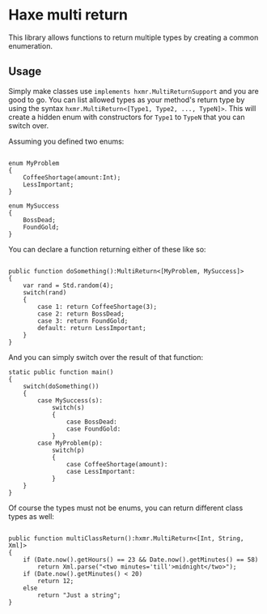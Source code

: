 Haxe multi return
=============

This library allows functions to return multiple types by creating a common enumeration. 

Usage
-------

Simply make classes use `implements hxmr.MultiReturnSupport` and you are good to go. You can list allowed types as your method's return type by using the syntax `hxmr.MultiReturn<[Type1, Type2, ..., TypeN]>`. This will create a hidden enum with constructors for `Type1` to `TypeN` that you can switch over.

Assuming you defined two enums:

```

enum MyProblem
{
	CoffeeShortage(amount:Int);
	LessImportant;
}

enum MySuccess
{
	BossDead;
	FoundGold;
}

```

You can declare a function returning either of these like so:

```

public function doSomething():MultiReturn<[MyProblem, MySuccess]>
{
	var rand = Std.random(4);
	switch(rand)
	{
		case 1: return CoffeeShortage(3);
		case 2: return BossDead;
		case 3: return FoundGold;
		default: return LessImportant;
	}
}

```

And you can simply switch over the result of that function:

```
static public function main()
{
	switch(doSomething())
	{
		case MySuccess(s):
			switch(s)
			{
				case BossDead:
				case FoundGold:
			}
		case MyProblem(p):
			switch(p)
			{
				case CoffeeShortage(amount):
				case LessImportant:
			}
	}
}

```

Of course the types must not be enums, you can return different class types as well:

```

public function multiClassReturn():hxmr.MultiReturn<[Int, String, Xml]>
{
	if (Date.now().getHours() == 23 && Date.now().getMinutes() == 58)
		return Xml.parse("<two minutes='till'>midnight</two>");
	if (Date.now().getMinutes() < 20)
		return 12;
	else
		return "Just a string";
}

```